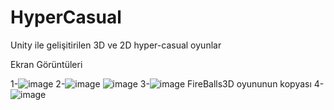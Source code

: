 # HyperCasual
Unity ile gelişitirilen 3D ve 2D hyper-casual oyunlar

Ekran Görüntüleri

1-![image](https://user-images.githubusercontent.com/76616459/215290860-af7ef510-8d38-4f9e-aea2-ddc0bad76709.png)
2-![image](https://user-images.githubusercontent.com/76616459/215291051-26f4b2da-e55b-464f-878b-d105bb2c4347.png)
![image](https://user-images.githubusercontent.com/76616459/215291155-fa313c45-a5f8-4658-b435-fc97f205f39f.png)
3-![image](https://user-images.githubusercontent.com/76616459/215295661-340b8511-4367-4f6f-b88e-37b5d03080cf.png)
FireBalls3D oyununun kopyası
4-![image](https://user-images.githubusercontent.com/76616459/215296018-4bf1464c-80f7-4a24-a326-be250091e1e2.png)

